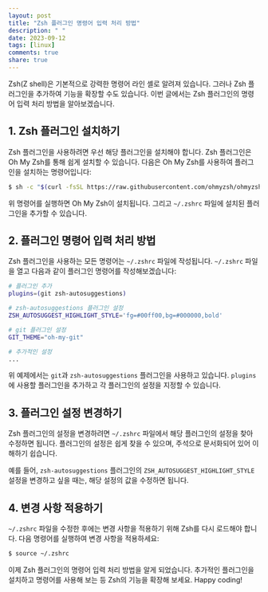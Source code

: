 ```yaml
---
layout: post
title: "Zsh 플러그인 명령어 입력 처리 방법"
description: " "
date: 2023-09-12
tags: [linux]
comments: true
share: true
---
```


Zsh(Z shell)은 기본적으로 강력한 명령어 라인 셸로 알려져 있습니다. 그러나 Zsh 플러그인을 추가하여 기능을 확장할 수도 있습니다. 이번 글에서는 Zsh 플러그인의 명령어 입력 처리 방법을 알아보겠습니다.

## 1. Zsh 플러그인 설치하기

Zsh 플러그인을 사용하려면 우선 해당 플러그인을 설치해야 합니다. Zsh 플러그인은 Oh My Zsh를 통해 쉽게 설치할 수 있습니다. 다음은 Oh My Zsh를 사용하여 플러그인을 설치하는 명령어입니다:

```zsh
$ sh -c "$(curl -fsSL https://raw.githubusercontent.com/ohmyzsh/ohmyzsh/master/tools/install.sh)"
```

위 명령어를 실행하면 Oh My Zsh이 설치됩니다. 그리고 `~/.zshrc` 파일에 설치된 플러그인을 추가할 수 있습니다.

## 2. 플러그인 명령어 입력 처리 방법

Zsh 플러그인을 사용하는 모든 명령어는 `~/.zshrc` 파일에 작성됩니다. `~/.zshrc` 파일을 열고 다음과 같이 플러그인 명령어를 작성해보겠습니다:

```zsh
# 플러그인 추가
plugins=(git zsh-autosuggestions)

# zsh-autosuggestions 플러그인 설정
ZSH_AUTOSUGGEST_HIGHLIGHT_STYLE='fg=#00ff00,bg=#000000,bold'

# git 플러그인 설정
GIT_THEME="oh-my-git"

# 추가적인 설정
...
```

위 예제에서는 `git`과 `zsh-autosuggestions` 플러그인을 사용하고 있습니다. `plugins`에 사용할 플러그인을 추가하고 각 플러그인의 설정을 지정할 수 있습니다.

## 3. 플러그인 설정 변경하기

Zsh 플러그인의 설정을 변경하려면 `~/.zshrc` 파일에서 해당 플러그인의 설정을 찾아 수정하면 됩니다. 플러그인의 설정은 쉽게 찾을 수 있으며, 주석으로 문서화되어 있어 이해하기 쉽습니다.

예를 들어, `zsh-autosuggestions` 플러그인의 `ZSH_AUTOSUGGEST_HIGHLIGHT_STYLE` 설정을 변경하고 싶을 때는, 해당 설정의 값을 수정하면 됩니다.

## 4. 변경 사항 적용하기

`~/.zshrc` 파일을 수정한 후에는 변경 사항을 적용하기 위해 Zsh를 다시 로드해야 합니다. 다음 명령어를 실행하여 변경 사항을 적용하세요:

```zsh
$ source ~/.zshrc
```

이제 Zsh 플러그인의 명령어 입력 처리 방법을 알게 되었습니다. 추가적인 플러그인을 설치하고 명령어를 사용해 보는 등 Zsh의 기능을 확장해 보세요. Happy coding!